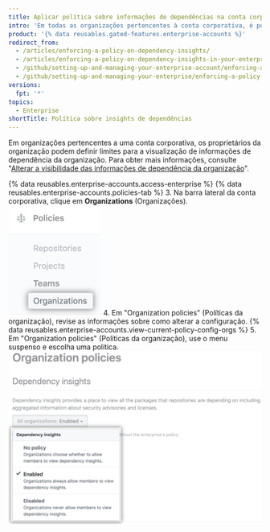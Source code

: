 ```yaml
---
title: Aplicar política sobre informações de dependências na conta corporativa
intro: 'Em todas as organizações pertencentes à conta corporativa, é possível permitir ou não que os integrantes visualizem informações de dependência ou permitir que os proprietários administrem a configuração no nível da organização.'
product: '{% data reusables.gated-features.enterprise-accounts %}'
redirect_from:
  - /articles/enforcing-a-policy-on-dependency-insights/
  - /articles/enforcing-a-policy-on-dependency-insights-in-your-enterprise-account
  - /github/setting-up-and-managing-your-enterprise-account/enforcing-a-policy-on-dependency-insights-in-your-enterprise-account
  - /github/setting-up-and-managing-your-enterprise/enforcing-a-policy-on-dependency-insights-in-your-enterprise-account
versions:
  fpt: '*'
topics:
  - Enterprise
shortTitle: Política sobre insights de dependências
---
```


Em organizações pertencentes a uma conta corporativa, os proprietários da organização podem definir limites para a visualização de informações de dependência da organização. Para obter mais informações, consulte "[Alterar a visibilidade das informações de dependência da organização](/articles/changing-the-visibility-of-your-organizations-dependency-insights)".

{% data reusables.enterprise-accounts.access-enterprise %}
{% data reusables.enterprise-accounts.policies-tab %}
3. Na barra lateral da conta corporativa, clique em **Organizations** (Organizações). ![Guia Organizations (Organizações) na barra lateral da conta corporativa](/assets/images/help/business-accounts/settings-policies-org-tab.png)
4. Em "Organization policies" (Políticas da organização), revise as informações sobre como alterar a configuração. {% data reusables.enterprise-accounts.view-current-policy-config-orgs %}
5. Em "Organization policies" (Políticas da organização), use o menu suspenso e escolha uma política. ![Menu suspenso com opções de políticas da organização](/assets/images/help/business-accounts/organization-policy-drop-down.png)
